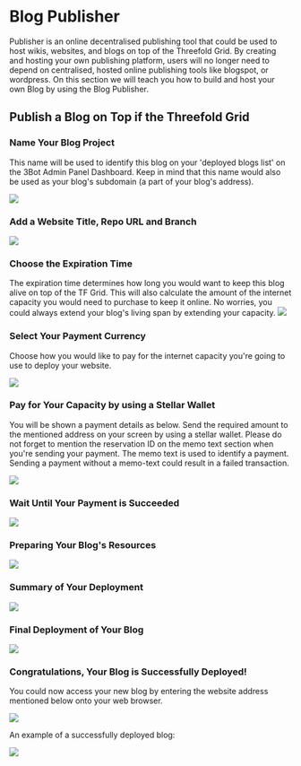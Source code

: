 # Blog Publisher

Publisher is an online decentralised publishing tool that could be used to host wikis, websites, and blogs on top of the Threefold Grid. By creating and hosting your own publishing platform, users will no longer need to depend on centralised, hosted online publishing tools like blogspot, or wordpress. On this section we will teach you how to build and host your own Blog by using the Blog Publisher.

## Publish a Blog on Top if the Threefold Grid

### Name Your Blog Project

This name will be used to identify this blog on your 'deployed blogs list' on the 3Bot Admin Panel Dashboard. Keep in mind that this name would also be used as your blog's subdomain (a part of your blog's address).

![](./img/blog_1.png)

### Add a Website Title, Repo URL and Branch
![](./img/blog_2.png)

### Choose the Expiration Time

The expiration time determines how long you would want to keep this blog alive on top of the TF Grid. This will also calculate the amount of the internet capacity you would need to purchase to keep it online. No worries, you could always extend your blog's living span by extending your capacity. 
![](./img/blog_3.png)

### Select Your Payment Currency

Choose how you would like to pay for the internet capacity you're going to use to deploy your website.

![](./img/blog_4.png)

### Pay for Your Capacity by using a Stellar Wallet

You will be shown a payment details as below. Send the required amount to the mentioned address on your screen by using a stellar wallet. Please do not forget to mention the reservation ID on the memo text section when you're sending your payment. The memo text is used to identify a payment. Sending a payment without a memo-text could result in a failed transaction.

![](./img/blog_5.png)

### Wait Until Your Payment is Succeeded

![](./img/blog_6.png)

### Preparing Your Blog's Resources

![](./img/blog_7.png)

### Summary of Your Deployment
![](./img/blog_8.png)

### Final Deployment of Your Blog
![](./img/blog_9.png)

### Congratulations, Your Blog is Successfully Deployed!
You could now access your new blog by entering the website address mentioned below onto your web browser.

![](./img/blog_10.png)


An example of a successfully deployed blog:

![](./img/blog_11.png)
